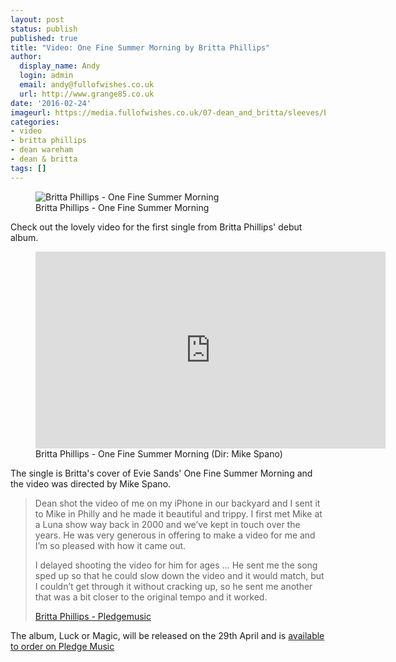 ```yaml
---
layout: post
status: publish
published: true
title: "Video: One Fine Summer Morning by Britta Phillips"
author:
  display_name: Andy
  login: admin
  email: andy@fullofwishes.co.uk
  url: http://www.grange85.co.uk
date: '2016-02-24'
imageurl: https://media.fullofwishes.co.uk/07-dean_and_britta/sleeves/britta-phillips-luck-or-magic.jpg
categories:
- video
- britta phillips
- dean wareham
- dean & britta
tags: []
---
```

<figure class="caption aligncenter"><img src="https://media.fullofwishes.co.uk/07-dean_and_britta/sleeves/britta-phillips-one-fine-summer-morning.jpg" alt="Britta Phillips - One Fine Summer Morning" /><figcaption class="caption-text">Britta Phillips - One Fine Summer Morning</figcaption></figure>
<p class="lead">Check out the lovely video for the first single from Britta Phillips' debut album.</p>
<figure class="caption aligncenter"><iframe width="560" height="315" src="https://www.youtube.com/embed/mrOpkUxhntE" frameborder="0" allowfullscreen></iframe><figcaption class="caption-text">Britta Phillips - One Fine Summer Morning (Dir: Mike Spano)</figcaption></figure>
<p>The single is Britta's cover of Evie Sands' One Fine Summer Morning and the video was directed by Mike Spano.</p>
<blockquote><p>Dean shot the video of me on my iPhone in our backyard and I sent it to Mike in Philly and he made it beautiful and trippy. I first met Mike at a Luna show way back in 2000 and we’ve kept in touch over the years. He was very generous in offering to make a video for me and I’m so pleased with how it came out.</p><p>I delayed shooting the video for him for ages &hellip; He sent me the song sped up so that he could slow down the video and it would match, but I couldn’t get through it without cracking up, so he sent me another that was a bit closer to the original tempo and it worked.</p>
<footer><a href="http://www.pledgemusic.com/projects/brittaphillips/updates/66248">Britta Phillips - Pledgemusic</a></footer></blockquote>

<p>The album, Luck or Magic, will be released on the 29th April and is <a href="http://www.pledgemusic.com/projects/brittaphillips">available to order on Pledge Music</a></p>
